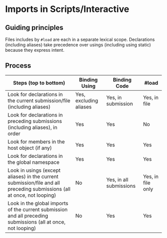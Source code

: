 # Imports in Scripts/Interactive

## Guiding principles

Files includes by ```#load``` are each in a separate lexical scope.
Declarations (including aliases) take precedence over usings (including using static) because they express intent.

## Process

Steps (top to bottom) | Binding Using | Binding Code | #load
----------------------|---------------|--------------|------
Look for declarations in the current submission/file (including aliases) | Yes, excluding aliases | Yes, in submission | Yes, in file
Look for declarations in preceding submissions (including aliases), in order | Yes | Yes | No
Look for members in the host object (if any) | Yes | Yes | Yes
Look for declarations in the global namespace | Yes | Yes | Yes
Look in usings (except aliases) in the current submission/file and all preceding submissions (all at once, not looping) | No | Yes, in all submissions | Yes, in file only
Look in the global imports of the current submission and all preceding submissions (all at once, not looping) | No | Yes | Yes
